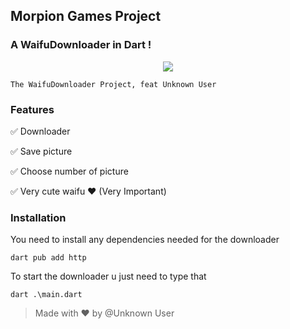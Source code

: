 ## Morpion Games Project
### A WaifuDownloader in Dart !

<p align="center">
  <img src="https://cdn.discordapp.com/attachments/1118397476202881034/1123226526536708167/waifu_image_2.png">
</p>

```
The WaifuDownloader Project, feat Unknown User
```

### Features

✅ Downloader

✅ Save picture

✅ Choose number of picture

✅ Very cute waifu ❤ (Very Important)

### Installation

You need to install any dependencies needed for the downloader
```
dart pub add http
```

To start the downloader u just need to type that
```
dart .\main.dart
```

> Made with ❤ by @Unknown User
